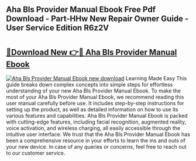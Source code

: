 ## Aha Bls Provider Manual Ebook Free Pdf Download - Part-HHw New Repair Owner Guide - User Service Edition R6z2V

# <h2><a href="http://bc21582.oget.top/?id=Aha+Bls+Provider+Manual+Ebook">🔗Download New 👉🔴 Aha Bls Provider Manual Ebook</a></h2>

[![Aha Bls Provider Manual Ebook new download](https://i.imgur.com/5g1atiW.png)](http://bc21582.oget.top/?id=Aha+Bls+Provider+Manual+Ebook)
Learning Made Easy This guide breaks down complex concepts into simple steps for effortless understanding of your new Aha Bls Provider Manual Ebook. To make the most of your Aha Bls Provider Manual Ebook, we recommend reading this user manual carefully before use. It includes step-by-step instructions for setting up the product, as well as detailed information on how to use its various features and capabilities. Aha Bls Provider Manual Ebook is packed with cutting-edge features, including facial recognition, augmented reality, voice activation, and wireless charging, all easily accessible through the intuitive user interface. We trust that the Aha Bls Provider Manual Ebook has been a comprehensive resource in your efforts to learn the ins and outs of your new device. In case of any queries or concerns, feel free to reach out to our customer service.
